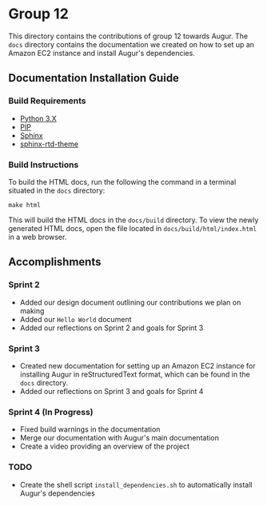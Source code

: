 # Group 12

This directory contains the contributions of group 12 towards Augur. The `docs` directory contains the documentation we created on how to set up an Amazon EC2 instance and install Augur's dependencies.

## Documentation Installation Guide

### Build Requirements
- [Python 3.X](https://www.python.org/downloads/ "Python 3.X")
- [PIP](https://pip.pypa.io/en/stable/installation/ "PIP")
- [Sphinx](https://www.sphinx-doc.org/en/master/usage/installation.html "Sphinx")
- [sphinx-rtd-theme](https://github.com/readthedocs/sphinx_rtd_theme "sphinx-rtd-theme")

### Build Instructions
To build the HTML docs, run the following the command in a terminal situated in the `docs` directory:

`make html`

This will build the HTML docs in the `docs/build` directory. To view the newly generated HTML docs, open the file located in `docs/build/html/index.html` in a web browser.

## Accomplishments

### Sprint 2
- Added our design document outlining our contributions we plan on making
- Added our `Hello World` document
- Added our reflections on Sprint 2 and goals for Sprint 3

### Sprint 3
- Created new documentation for setting up an Amazon EC2 instance for installing Augur in reStructuredText format, which can be found in the `docs` directory.
- Added our reflections on Sprint 3 and goals for Sprint 4

### Sprint 4 (In Progress)
- Fixed build warnings in the documentation
- Merge our documentation with Augur's main documentation
- Create a video providing an overview of the project

### TODO
- Create the shell script `install_dependencies.sh` to automatically install Augur's dependencies
